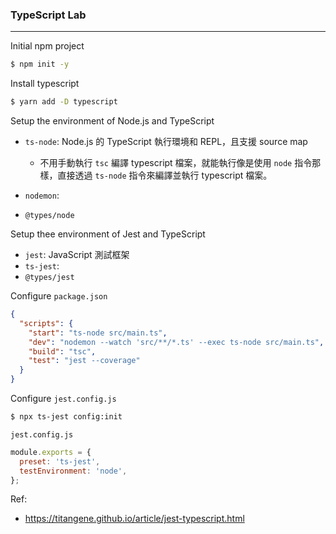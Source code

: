 ### TypeScript Lab
---

Initial npm project
```bash
$ npm init -y
```

Install typescript
```bash
$ yarn add -D typescript
```

Setup the environment of Node.js and TypeScript

- `ts-node`: Node.js 的 TypeScript 執行環境和 REPL，且支援 source map

  - 不用手動執行 `tsc` 編譯 typescript 檔案，就能執行像是使用 `node` 指令那樣，直接透過 `ts-node` 指令來編譯並執行 typescript 檔案。

- `nodemon`:
- `@types/node`

Setup thee environment of Jest and TypeScript

- `jest`: JavaScript 測試框架
- `ts-jest`:
- `@types/jest`

Configure `package.json`

```json
{
  "scripts": {
    "start": "ts-node src/main.ts",
    "dev": "nodemon --watch 'src/**/*.ts' --exec ts-node src/main.ts",
    "build": "tsc",
    "test": "jest --coverage"
  }
}
```

Configure `jest.config.js`
```bash
$ npx ts-jest config:init
```
`jest.config.js`
```javascript
module.exports = {
  preset: 'ts-jest',
  testEnvironment: 'node',
};
```

Ref:
- https://titangene.github.io/article/jest-typescript.html